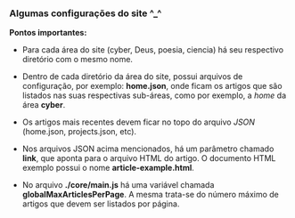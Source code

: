 ### Algumas configurações do site ^_^

<p>
  <b>Pontos importantes:</b>

  - Para cada área do site (cyber, Deus, poesia, ciencia) há seu respectivo diretório com o mesmo nome.
  
  - Dentro de cada diretório da área do site, possui arquivos de configuração, por exemplo: <b>home.json</b>, onde ficam os artigos que são listados nas suas respectivas sub-áreas, como por exemplo, a <i>home</i> da área <b>cyber</b>.

  - Os artigos mais recentes devem ficar no topo do arquivo <i>JSON</i> (home.json, projects.json, etc).

  - Nos arquivos JSON acima mencionados, há um parâmetro chamado <b>link</b>, que aponta para o arquivo HTML do artigo. O documento HTML exemplo possui o nome <b>article-example.html</b>. 

  - No arquivo <b>./core/main.js</b> há uma variável chamada <b>globalMaxArticlesPerPage</b>. A mesma trata-se do número máximo de artigos que devem ser listados por página.

</p>


